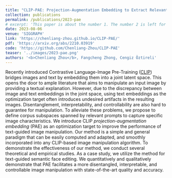 ```yaml
---
title: "CLIP-PAE: Projection-Augmentation Embedding to Extract Relevant Features for a Disentangled, Interpretable, and Controllable Text-Guided Face Manipulation"
collection: publications
permalink: /publications/2023-pae
# excerpt: 'This paper is about the number 1. The number 2 is left for future work.'
date: 2023-08-06
venue: 'SIGGRAPH'
link: 'https://chenliang-zhou.github.io/CLIP-PAE/'
pdf: 'https://arxiv.org/abs/2210.03919'
code: 'https://github.com/Chenliang-Zhou/CLIP-PAE'
teaser: '../images/2023-pae.png'
authors: '<b>Chenliang Zhou</b>, Fangcheng Zhong, Cengiz Öztireli'
---
```

Recently introduced Contrastive Language-Image Pre-Training ([CLIP](https://openai.com/blog/clip/)) bridges images and text by embedding them into a joint latent space. This opens the door to ample literature that aims to manipulate an input image by providing a textual explanation. However, due to the discrepancy between image and text embeddings in the joint space, using text embeddings as the optimization target often introduces undesired artifacts in the resulting images. Disentanglement, interpretability, and controllability are also hard to guarantee for manipulation. To alleviate these problems, we propose to define corpus subspaces spanned by relevant prompts to capture specific image characteristics. We introduce CLIP <i>projection-augmentation embedding</i> (PAE) as an optimization target to improve the performance of text-guided image manipulation. Our method is a simple and general paradigm that can be easily computed and adapted, and smoothly incorporated into any CLIP-based image manipulation algorithm. To demonstrate the effectiveness of our method, we conduct several theoretical and empirical studies. As a case study, we utilize the method for text-guided semantic face editing. We quantitatively and qualitatively demonstrate that PAE facilitates a more disentangled, interpretable, and controllable image manipulation with state-of-the-art quality and accuracy.
